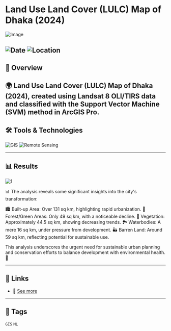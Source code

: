 # Land Use Land Cover (LULC) Map of Dhaka (2024)  

![Image](https://framerusercontent.com/images/dFvSFFYBNJrnAe7ub5oGsj14ns.png?width=939&height=942)  

![Date](https://img.shields.io/badge/01/10/2024-01/10/2024-blue) 
![Location](https://img.shields.io/badge/Location-Rajshahi-green) 
---

## 📝 Overview
🌍 Land Use Land Cover (LULC) Map of Dhaka (2024), created using Landsat 8 OLI/TIRS data and classified with the Support Vector Machine (SVM) method in ArcGIS Pro. 
---

## 🛠️ Tools & Technologies
![GIS](https://img.shields.io/badge/GIS-ArcGIS-green) 
![Remote Sensing](https://img.shields.io/badge/Remote%20Sensing-Satellite%20Data-orange)  

---

## 📊 Results

![1](https://framerusercontent.com/images/dFvSFFYBNJrnAe7ub5oGsj14ns.png?width=939&height=942)    

📊 The analysis reveals some significant insights into the city's transformation:

🏙️ Built-up Area: Over 131 sq km, highlighting rapid urbanization.
🌿 Forest/Green Areas: Only 49 sq km, with a noticeable decline.
🍃 Vegetation: Approximately 44.5 sq km, showing decreasing trends.
🏞️ Waterbodies: A mere 16 sq km, under pressure from development.
🏜️ Barren Land: Around 59 sq km, reflecting potential for sustainable use.

This analysis underscores the urgent need for sustainable urban planning and conservation efforts to balance development with environmental health. 🌱

---

## 📎 Links
- 🔗 [See more](https://www.linkedin.com/posts/imtiajiqbalmahfuj_urbanplanning-gis-lulc-activity-7270401571618746368-a62Y?utm_source=share&utm_medium=member_desktop)  

---

## 🔖 Tags
`GIS` `ML` 
  
